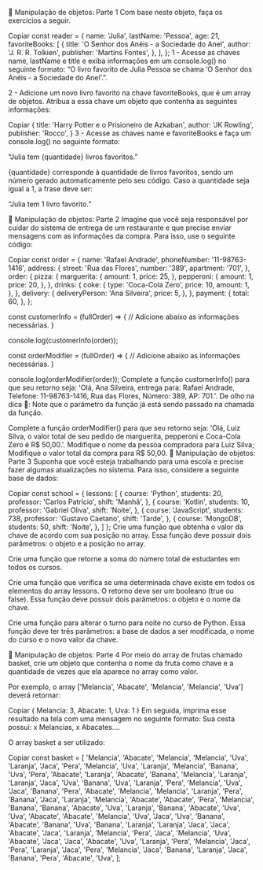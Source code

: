 🚀 Manipulação de objetos: Parte 1
Com base neste objeto, faça os exercícios a seguir.

Copiar
const reader = {
  name: 'Julia',
  lastName: 'Pessoa',
  age: 21,
  favoriteBooks: [
    {
      title: 'O Senhor dos Anéis - a Sociedade do Anel',
      author: 'J. R. R. Tolkien',
      publisher: 'Martins Fontes',
    },
  ],
};
1 - Acesse as chaves name, lastName e title e exiba informações em um console.log() no seguinte formato: “O livro favorito de Julia Pessoa se chama ‘O Senhor dos Anéis - a Sociedade do Anel’.”.

2 - Adicione um novo livro favorito na chave favoriteBooks, que é um array de objetos. Atribua a essa chave um objeto que contenha as seguintes informações:

Copiar
{
  title: 'Harry Potter e o Prisioneiro de Azkaban',
  author: 'JK Rowling',
  publisher: 'Rocco',
}
3 - Acesse as chaves name e favoriteBooks e faça um console.log() no seguinte formato:

“Julia tem {quantidade} livros favoritos.”

{quantidade} corresponde à quantidade de livros favoritos, sendo um número gerado automaticamente pelo seu código. Caso a quantidade seja igual a 1, a frase deve ser:

“Julia tem 1 livro favorito.”

🚀 Manipulação de objetos: Parte 2
Imagine que você seja responsável por cuidar do sistema de entrega de um restaurante e que precise enviar mensagens com as informações da compra. Para isso, use o seguinte código:

Copiar
const order = {
  name: 'Rafael Andrade',
  phoneNumber: '11-98763-1416',
  address: {
    street: 'Rua das Flores',
    number: '389',
    apartment: '701',
  },
  order: {
    pizza: {
      marguerita: {
        amount: 1,
        price: 25,
      },
      pepperoni: {
        amount: 1,
        price: 20,
      },
    },
    drinks: {
      coke: {
        type: 'Coca-Cola Zero',
        price: 10,
        amount: 1,
      },
    },
    delivery: {
      deliveryPerson: 'Ana Silveira',
      price: 5,
    },
  },
  payment: {
    total: 60,
  },
};

const customerInfo = (fullOrder) => {
  // Adicione abaixo as informações necessárias.
}

console.log(customerInfo(order));

const orderModifier = (fullOrder) => {
  // Adicione abaixo as informações necessárias.
}

console.log(orderModifier(order));
Complete a função customerInfo() para que seu retorno seja: 'Olá, Ana Silveira, entrega para: Rafael Andrade, Telefone: 11-98763-1416, Rua das Flores, Número: 389, AP: 701.'.
De olho na dica 👀: Note que o parâmetro da função já está sendo passado na chamada da função.

Complete a função orderModifier() para que seu retorno seja: 'Olá, Luiz Silva, o valor total de seu pedido de marguerita, pepperoni e Coca-Cola Zero é R$ 50,00.'.
Modifique o nome da pessoa compradora para Luiz Silva;
Modifique o valor total da compra para R$ 50,00.
🚀 Manipulação de objetos: Parte 3
Suponha que você esteja trabalhando para uma escola e precise fazer algumas atualizações no sistema. Para isso, considere a seguinte base de dados:

Copiar
const school = {
  lessons: [
    {
      course: 'Python',
      students: 20,
      professor: 'Carlos Patrício',
      shift: 'Manhã',
    },
    {
      course: 'Kotlin',
      students: 10,
      professor: 'Gabriel Oliva',
      shift: 'Noite',
    },
    {
      course: 'JavaScript',
      students: 738,
      professor: 'Gustavo Caetano',
      shift: 'Tarde',
    },
    {
      course: 'MongoDB',
      students: 50,
      shift: 'Noite',
    },
  ]
};
Crie uma função que obtenha o valor da chave de acordo com sua posição no array. Essa função deve possuir dois parâmetros: o objeto e a posição no array.

Crie uma função que retorne a soma do número total de estudantes em todos os cursos.

Crie uma função que verifica se uma determinada chave existe em todos os elementos do array lessons. O retorno deve ser um booleano (true ou false). Essa função deve possuir dois parâmetros: o objeto e o nome da chave.

Crie uma função para alterar o turno para noite no curso de Python. Essa função deve ter três parâmetros: a base de dados a ser modificada, o nome do curso e o novo valor da chave.

🚀 Manipulação de objetos: Parte 4
Por meio do array de frutas chamado basket, crie um objeto que contenha o nome da fruta como chave e a quantidade de vezes que ela aparece no array como valor.

Por exemplo, o array ['Melancia', 'Abacate', 'Melancia', 'Melancia', 'Uva'] deverá retornar:

Copiar
{ 
  Melancia: 3,
  Abacate: 1,
  Uva: 1 
}
Em seguida, imprima esse resultado na tela com uma mensagem no seguinte formato: Sua cesta possui: x Melancias, x Abacates....

O array basket a ser utilizado:

Copiar
const basket = [
  'Melancia', 'Abacate', 'Melancia', 'Melancia', 'Uva', 'Laranja',
  'Jaca', 'Pera', 'Melancia', 'Uva', 'Laranja', 'Melancia',
  'Banana', 'Uva', 'Pera', 'Abacate', 'Laranja', 'Abacate',
  'Banana', 'Melancia', 'Laranja', 'Laranja', 'Jaca', 'Uva',
  'Banana', 'Uva', 'Laranja', 'Pera', 'Melancia', 'Uva',
  'Jaca', 'Banana', 'Pera', 'Abacate', 'Melancia', 'Melancia',
  'Laranja', 'Pera', 'Banana', 'Jaca', 'Laranja', 'Melancia',
  'Abacate', 'Abacate', 'Pera', 'Melancia', 'Banana', 'Banana',
  'Abacate', 'Uva', 'Laranja', 'Banana', 'Abacate', 'Uva',
  'Uva', 'Abacate', 'Abacate', 'Melancia', 'Uva', 'Jaca',
  'Uva', 'Banana', 'Abacate', 'Banana', 'Uva', 'Banana',
  'Laranja', 'Laranja', 'Jaca', 'Jaca', 'Abacate', 'Jaca',
  'Laranja', 'Melancia', 'Pera', 'Jaca', 'Melancia', 'Uva',
  'Abacate', 'Jaca', 'Jaca', 'Abacate', 'Uva', 'Laranja',
  'Pera', 'Melancia', 'Jaca', 'Pera', 'Laranja', 'Jaca',
  'Pera', 'Melancia', 'Jaca', 'Banana', 'Laranja', 'Jaca',
  'Banana', 'Pera', 'Abacate', 'Uva',
];
